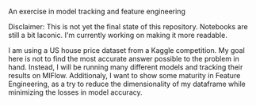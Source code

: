 An exercise in model tracking and feature engineering

Disclaimer: This is not yet the final state of this repository. Notebooks are still a bit laconic. I'm currently working on making it more readable.

I am using a US house price dataset from a Kaggle competition. My goal here is not to find the most accurate answer possible
to the problem in hand. Instead, I will be running many different models and tracking their results on MlFlow.
Additionaly, I want to show some maturity in Feature Engineering, as a try to reduce the dimensionality of my dataframe
while minimizing the losses in model accuracy.
